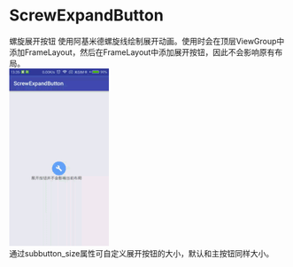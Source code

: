 # ScrewExpandButton
螺旋展开按钮
使用阿基米德螺旋线绘制展开动画。使用时会在顶层ViewGroup中添加FrameLayout，然后在FrameLayout中添加展开按钮，因此不会影响原有布局。  
![](https://github.com/1030310877/ScrewExpandButton/blob/master/mypreview.gif)  
通过subbutton_size属性可自定义展开按钮的大小，默认和主按钮同样大小。
